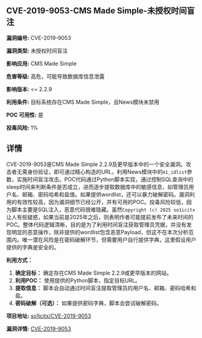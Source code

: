 ## CVE-2019-9053-CMS Made Simple-未授权时间盲注

**漏洞编号:** CVE-2019-9053

**漏洞类型:** 未授权时间盲注

**影响应用:** CMS Made Simple

**危害等级:** 高危，可能导致数据库信息泄露

**影响版本:** <= 2.2.9

**利用条件:** 目标系统存在CMS Made Simple，且News模块未禁用

**POC 可用性:** 是

**投毒风险:** 1%

## 详情

CVE-2019-9053是CMS Made Simple 2.2.9及更早版本中的一个安全漏洞。攻击者无需身份验证，即可通过精心构造的URL，利用News模块中的`m1_idlist`参数，实施时间盲注攻击。POC代码通过Python脚本实现，通过控制SQL查询中的sleep时间来判断条件是否成立，进而逐步提取数据库中的敏感信息，如管理员用户名、邮箱、密码哈希和盐值。如果提供wordlist，还可以暴力破解密码。漏洞利用的有效性较高，因为漏洞细节已经公开，并有可用的POC。投毒风险较低，因为脚本主要是SQL注入，恶意代码很难隐藏。虽然`Copyright (c) 2025 so1icitx`让人有些疑惑，如果当前是2025年之后，则表明作者可能提前发布了未来时间的POC。整体代码逻辑清晰，目的是为了利用时间盲注获取管理员凭据，并没有发现明显的恶意操作，除非提供的wordlist包含恶意Payload，但这不在本次分析范围内。唯一潜在风险是在密码破解环节，但需要用户自行提供字典，这里假设用户提供的字典是安全的。

**利用方式：**

1.  **确定目标：**  确定存在CMS Made Simple 2.2.9或更早版本的网站。
2.  **利用POC：**  使用提供的Python脚本，指定目标URL。
3.  **提取信息：**  脚本会自动通过时间盲注提取管理员的用户名、邮箱、密码哈希和盐。
4.  **密码破解（可选）：**  如果提供密码字典，脚本会尝试破解密码。

**项目地址:** [so1icitx/CVE-2019-9053](https://github.com/so1icitx/CVE-2019-9053)

**漏洞详情:** [CVE-2019-9053](https://nvd.nist.gov/vuln/detail/CVE-2019-9053)